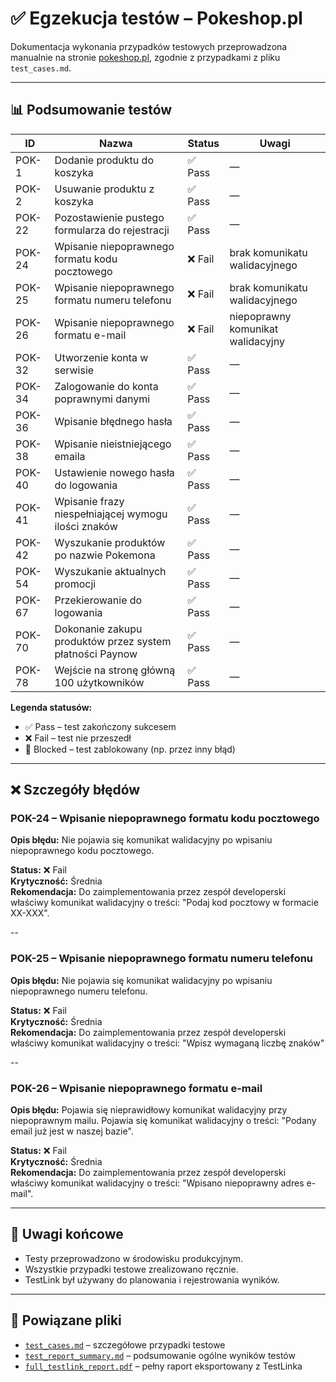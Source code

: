 # ✅ Egzekucja testów – Pokeshop.pl

Dokumentacja wykonania przypadków testowych przeprowadzona manualnie na stronie [pokeshop.pl](https://pokeshop.pl), zgodnie z przypadkami z pliku `test_cases.md`.

---

## 📊 Podsumowanie testów

| ID | Nazwa | Status | Uwagi |
|----|-------|--------|-------|
| POK-1 | Dodanie produktu do koszyka | ✅ Pass | — |
| POK-2 | Usuwanie produktu z koszyka | ✅ Pass | — |
| POK-22 | Pozostawienie pustego formularza do rejestracji | ✅ Pass | — |
| POK-24 | Wpisanie niepoprawnego formatu kodu pocztowego | ❌ Fail | brak komunikatu walidacyjnego |
| POK-25 | Wpisanie niepoprawnego formatu numeru telefonu | ❌ Fail | brak komunikatu walidacyjnego |
| POK-26 | Wpisanie niepoprawnego formatu e-mail | ❌ Fail | niepoprawny komunikat walidacyjny |
| POK-32 | Utworzenie konta w serwisie | ✅ Pass | — |
| POK-34 | Zalogowanie do konta poprawnymi danymi | ✅ Pass | — |
| POK-36 | Wpisanie błędnego hasła | ✅ Pass | — |
| POK-38 | Wpisanie nieistniejącego emaila | ✅ Pass | — |
| POK-40 | Ustawienie nowego hasła do logowania | ✅ Pass | — |
| POK-41 | Wpisanie frazy niespełniającej wymogu ilości znaków | ✅ Pass | — |
| POK-42 | Wyszukanie produktów po nazwie Pokemona | ✅ Pass | — |
| POK-54 | Wyszukanie aktualnych promocji | ✅ Pass | — |
| POK-67 | Przekierowanie do logowania | ✅ Pass | — |
| POK-70 | Dokonanie zakupu produktów przez system płatności Paynow | ✅ Pass | — |
| POK-78 | Wejście na stronę główną 100 użytkowników | ✅ Pass | — |

**Legenda statusów:**
- ✅ Pass – test zakończony sukcesem
- ❌ Fail – test nie przeszedł
- 🚫 Blocked – test zablokowany (np. przez inny błąd)

---

## ❌ Szczegóły błędów

### POK-24 – Wpisanie niepoprawnego formatu kodu pocztowego

**Opis błędu:**
Nie pojawia się komunikat walidacyjny po wpisaniu niepoprawnego kodu pocztowego.

**Status:** ❌ Fail  
**Krytyczność:** Średnia  
**Rekomendacja:** Do zaimplementowania przez zespół developerski właściwy komunikat walidacyjny o treści: "Podaj kod pocztowy w formacie XX-XXX".

--

### POK-25 – Wpisanie niepoprawnego formatu numeru telefonu

**Opis błędu:**
Nie pojawia się komunikat walidacyjny po wpisaniu niepoprawnego numeru telefonu.

**Status:** ❌ Fail  
**Krytyczność:** Średnia  
**Rekomendacja:** Do zaimplementowania przez zespół developerski właściwy komunikat walidacyjny o treści: "Wpisz wymaganą liczbę znaków"

--

### POK-26 – Wpisanie niepoprawnego formatu e-mail

**Opis błędu:**
Pojawia się nieprawidłowy komunikat walidacyjny przy niepoprawnym mailu. Pojawia się komunikat walidacyjny o treści: "Podany email już jest w naszej bazie".

**Status:** ❌ Fail  
**Krytyczność:** Średnia  
**Rekomendacja:** Do zaimplementowania przez zespół developerski właściwy komunikat walidacyjny o treści: "Wpisano niepoprawny adres e-mail".

---

## 🧾 Uwagi końcowe

- Testy przeprowadzono w środowisku produkcyjnym.
- Wszystkie przypadki testowe zrealizowano ręcznie.
- TestLink był używany do planowania i rejestrowania wyników.

---

## 📎 Powiązane pliki

- [`test_cases.md`](test_cases.md) – szczegółowe przypadki testowe
- [`test_report_summary.md`](test_report_summary.md) – podsumowanie ogólne wyników testów
- [`full_testlink_report.pdf`](full_testlink_report.pdf) – pełny raport eksportowany z TestLinka